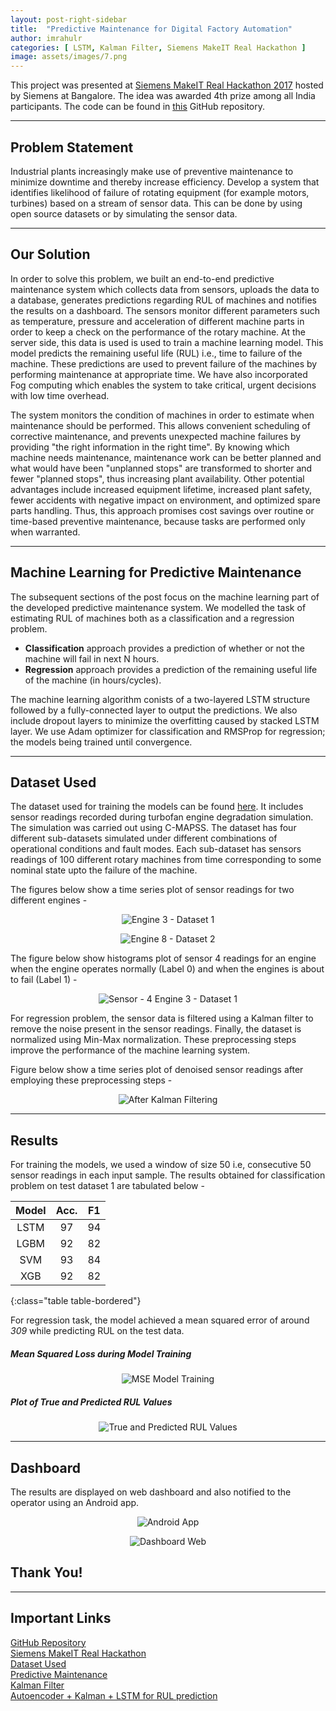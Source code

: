 ```yaml
---
layout: post-right-sidebar
title:  "Predictive Maintenance for Digital Factory Automation"
author: imrahulr
categories: [ LSTM, Kalman Filter, Siemens MakeIT Real Hackathon ]
image: assets/images/7.png
---
```


This project was presented at <a href="https://www.hackerearth.com/challenges/hackathon/makeitreal/">Siemens MakeIT Real Hackathon 2017</a> hosted by Siemens at Bangalore. The idea was awarded 4th prize among all India participants. The code can be found in <a href="https://github.com/imrahulr/Pred-Maintenance-Siemens">this</a> GitHub repository.

---

## Problem Statement

Industrial plants increasingly make use of preventive maintenance to minimize downtime and thereby increase efficiency. Develop a system that identifies likelihood of failure of rotating equipment (for example motors, turbines) based on a stream of sensor data. This can be done by using open source datasets or by simulating the sensor data.

---

## Our Solution

In order to solve this problem, we built an end-to-end predictive maintenance system which collects data from sensors, uploads the data to a database, generates predictions regarding RUL of machines and notifies the results on a dashboard. The sensors monitor different parameters such as temperature, pressure and acceleration of different machine parts in order to keep a check on the performance of the rotary machine. At the server side, this data is used is used to train a machine learning model. This model predicts the remaining useful life (RUL) i.e., time to failure of the machine. These predictions are used to prevent failure of the machines by performing maintenance at appropriate time. We have also incorporated Fog computing which enables the system to take critical, urgent decisions with low time overhead.

The system monitors the condition of machines in order to estimate when maintenance should be performed. This allows convenient scheduling of corrective maintenance, and prevents unexpected machine failures by providing "the right information in the right time". By knowing which machine needs maintenance, maintenance work can be better planned and what would have been "unplanned stops" are transformed to shorter and fewer "planned stops", thus increasing plant availability. Other potential advantages include increased equipment lifetime, increased plant safety, fewer accidents with negative impact on environment, and optimized spare parts handling. Thus, this approach promises cost savings over routine or time-based preventive maintenance, because tasks are performed only when warranted. 

---

## Machine Learning for Predictive Maintenance

The subsequent sections of the post focus on the machine learning part of the developed predictive maintenance system. We modelled the task of estimating RUL of machines both as a classification and a regression problem.

- **Classification** approach provides a prediction of whether or not the machine will fail in next N hours.
- **Regression** approach provides a prediction of the remaining useful life of the machine (in hours/cycles).

The machine learning algorithm conists of a two-layered LSTM structure followed by a fully-connected layer to output the predictions. We also include dropout layers to minimize the overfitting caused by stacked LSTM layer. We use Adam optimizer for classification and RMSProp for regression; the models being trained until convergence.

---

## Dataset Used

The dataset used for training the models can be found <a href="https://ti.arc.nasa.gov/c/6/">here</a>. It includes sensor readings recorded during turbofan engine degradation simulation. The simulation was carried out using C-MAPSS. The dataset has four different sub-datasets simulated under different combinations of operational conditions and fault modes. Each sub-dataset has sensors readings of 100 different rotary machines from time corresponding to some nominal state upto the failure of the machine.

The figures below show a time series plot of sensor readings for two different engines - 

<p align="center">
<img src="{{ site.baseurl }}/assets/images/predmt/1.png" alt="Engine 3 - Dataset 1"/>
</p>

<p align="center">
<img src="{{ site.baseurl }}/assets/images/predmt/2.png" alt="Engine 8 - Dataset 2"/>
</p>

The figure below show histograms plot of sensor 4 readings for an engine when the engine operates normally (Label 0) and when the engines is about to fail (Label 1) - 

<p align="center">
<img src="{{ site.baseurl }}/assets/images/predmt/3.png" alt="Sensor - 4 Engine 3 - Dataset 1"/>
</p>

For regression problem, the sensor data is filtered using a Kalman filter to remove the noise present in the sensor readings. Finally, the dataset is normalized using Min-Max normalization. These preprocessing steps improve the performance of the machine learning system. 

Figure below show a time series plot of denoised sensor readings after employing these preprocessing steps - 

<p align="center">
<img src="{{ site.baseurl }}/assets/images/predmt/4.png" alt="After Kalman Filtering"/>
</p>

---

## Results

For training the models, we used a window of size 50 i.e, consecutive 50 sensor readings in each input sample. The results obtained for classification problem on test dataset 1 are tabulated below - 

| Model | Acc. | F1 |
|:--:|:--:|:--:|
| LSTM | 97 | 94 |
| LGBM | 92 | 82 |
| SVM | 93 | 84 |
| XGB | 92 | 82 |
{:class="table table-bordered"}

For regression task, the model achieved a mean squared error of around *309* while predicting RUL on the test data. 

##### Mean Squared Loss during Model Training

<p align="center">
<img src="{{ site.baseurl }}/assets/images/predmt/5.png" alt="MSE Model Training"/>
</p>

##### Plot of True and Predicted RUL Values

<p align="center">
<img src="{{ site.baseurl }}/assets/images/predmt/6.png" alt="True and Predicted RUL Values"/>
</p>

---

## Dashboard

The results are displayed on web dashboard and also notified to the operator using an Android app.

<p align="center">
<img src="{{ site.baseurl }}/assets/images/predmt/7.jpg" alt="Android App"/>
</p>

<p align="center">
<img src="{{ site.baseurl }}/assets/images/predmt/8.jpg" alt="Dashboard Web"/>
</p>


## Thank You!

---

## Important Links

<a href="https://github.com/imrahulr/Pred-Maintenance-Siemens">GitHub Repository</a><br>
<a href="https://www.hackerearth.com/challenges/hackathon/makeitreal/">Siemens MakeIT Real Hackathon</a><br>
<a href="https://ti.arc.nasa.gov/c/6/">Dataset Used</a><br>
<a href="https://en.wikipedia.org/wiki/Predictive_maintenance">Predictive Maintenance</a><br>
<a href="https://en.wikipedia.org/wiki/Kalman_filter">Kalman Filter</a><br>
<a href="https://github.com/imrahulr/Pred-Maintenance-Siemens/blob/master/dataset1/regression_auto_kalman_lstm.ipynb">Autoencoder + Kalman + LSTM for RUL prediction</a>

